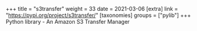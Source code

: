 +++
title = "s3transfer"
weight = 33
date = 2021-03-06
[extra]
link = "https://pypi.org/project/s3transfer/"
[taxonomies]
groups = ["pylib"]
+++
Python library - An Amazon S3 Transfer Manager

